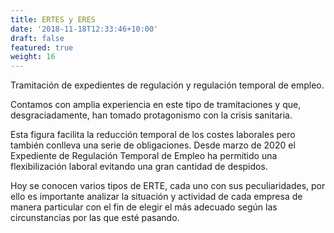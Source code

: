 ```yaml
---
title: ERTES y ERES
date: '2018-11-18T12:33:46+10:00'
draft: false
featured: true
weight: 16
---
```

Tramitación de expedientes de regulación y regulación temporal de empleo.

Contamos con amplia experiencia en este tipo de tramitaciones y que, desgraciadamente, han tomado protagonismo con la crisis sanitaria.

Esta figura facilita la reducción temporal de los costes laborales pero también conlleva una serie de obligaciones. Desde marzo de 2020 el Expediente de Regulación Temporal de Empleo ha permitido una flexibilización laboral evitando una gran cantidad de despidos.

Hoy se conocen varios tipos de ERTE, cada uno con sus peculiaridades, por ello es importante analizar la situación y actividad de cada empresa de manera particular con el fin de elegir el más adecuado según las circunstancias por las que esté pasando.

